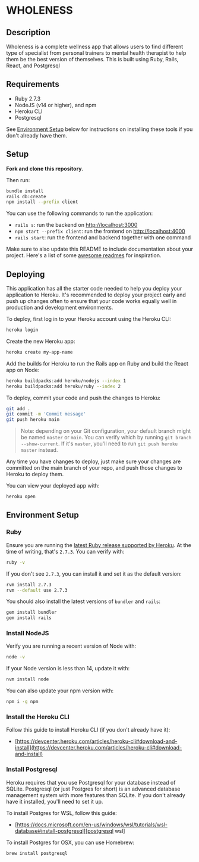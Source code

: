 # WHOLENESS

## Description

Wholeness is a complete wellness app that allows users to find different type of specialist from personal trainers to mental health therapist to help them be the best version of themselves. This is built using Ruby, Rails, React, and Postgresql

## Requirements

- Ruby 2.7.3
- NodeJS (v14 or higher), and npm
- Heroku CLI
- Postgresql

See [Environment Setup](#environment-setup) below for instructions on installing
these tools if you don't already have them.

## Setup

**Fork and clone this repository**.

Then run:

```sh
bundle install
rails db:create
npm install --prefix client
```

You can use the following commands to run the application:

- `rails s`: run the backend on [http://localhost:3000](http://localhost:3000)
- `npm start --prefix client`: run the frontend on
  [http://localhost:4000](http://localhost:4000)
- `rails start`: run the frontend and backend together with one command

Make sure to also update this README to include documentation about
your project. Here's a list of some [awesome readmes][] for inspiration.

## Deploying

This application has all the starter code needed to help you deploy your
application to Heroku. It's recommended to deploy your project early and push up
changes often to ensure that your code works equally well in production and
development environments.

To deploy, first log in to your Heroku account using the Heroku CLI:

```sh
heroku login
```

Create the new Heroku app:

```sh
heroku create my-app-name
```

Add the builds for Heroku to run the Rails app on Ruby and build the React app
on Node:

```sh
heroku buildpacks:add heroku/nodejs --index 1
heroku buildpacks:add heroku/ruby --index 2
```

To deploy, commit your code and push the changes to Heroku:

```sh
git add .
git commit -m 'Commit message'
git push heroku main
```

> Note: depending on your Git configuration, your default branch might be named
> `master` or `main`. You can verify which by running
> `git branch --show-current`. If it's `master`, you'll need to run
> `git push heroku master` instead.

Any time you have changes to deploy, just make sure your changes are committed
on the main branch of your repo, and push those changes to Heroku to deploy
them.

You can view your deployed app with:

```sh
heroku open
```

## Environment Setup

### Ruby

Ensure you are running the
[latest Ruby release supported by Heroku][heroku ruby]. At the time of writing,
that's `2.7.3`. You can verify with:

```sh
ruby -v
```

If you don't see `2.7.3`, you can install it and set it as the default version:

```sh
rvm install 2.7.3
rvm --default use 2.7.3
```

You should also install the latest versions of `bundler` and `rails`:

```sh
gem install bundler
gem install rails
```

[heroku ruby]: https://devcenter.heroku.com/articles/ruby-support#supported-runtimes

### Install NodeJS

Verify you are running a recent version of Node with:

```sh
node -v
```

If your Node version is less than 14, update it with:

```sh
nvm install node
```

You can also update your npm version with:

```sh
npm i -g npm
```

### Install the Heroku CLI

Follow this guide to install Heroku CLI (if you don't already have it):

- [https://devcenter.heroku.com/articles/heroku-cli#download-and-install](https://devcenter.heroku.com/articles/heroku-cli#download-and-install)

### Install Postgresql

Heroku requires that you use Postgresql for your database instead of SQLite.
Postgresql (or just Postgres for short) is an advanced database management
system with more features than SQLite. If you don't already have it installed,
you'll need to set it up.

To install Postgres for WSL, follow this guide:

- [https://docs.microsoft.com/en-us/windows/wsl/tutorials/wsl-database#install-postgresql][postgresql wsl]

To install Postgres for OSX, you can use Homebrew:

```sh
brew install postgresql
```

[awesome readmes]: https://github.com/matiassingers/awesome-readme
[postgresql wsl]: https://docs.microsoft.com/en-us/windows/wsl/tutorials/wsl-database#install-postgresql
